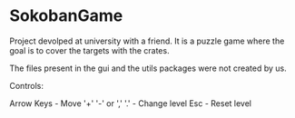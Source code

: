 # SokobanGame
Project devolped at university with a friend. It is a puzzle game where the goal is to cover the targets with the crates.

The files present in the gui and the utils packages were not created by us.



Controls:

Arrow Keys - Move
'+' '-' or ',' '.' - Change level
Esc - Reset level